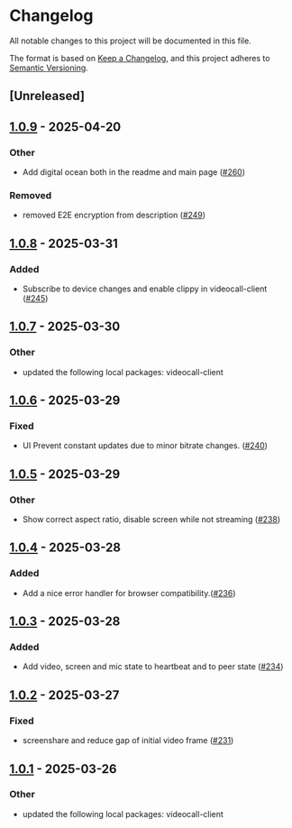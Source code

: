 # Changelog

All notable changes to this project will be documented in this file.

The format is based on [Keep a Changelog](https://keepachangelog.com/en/1.0.0/),
and this project adheres to [Semantic Versioning](https://semver.org/spec/v2.0.0.html).

## [Unreleased]

## [1.0.9](https://github.com/security-union/videocall-rs/compare/videocall-ui-v1.0.8...videocall-ui-v1.0.9) - 2025-04-20

### Other

- Add digital ocean both in the readme and main page ([#260](https://github.com/security-union/videocall-rs/pull/260))

### Removed

- removed E2E encryption from description ([#249](https://github.com/security-union/videocall-rs/pull/249))

## [1.0.8](https://github.com/security-union/videocall-rs/compare/videocall-ui-v1.0.7...videocall-ui-v1.0.8) - 2025-03-31

### Added

- Subscribe to device changes and enable clippy in videocall-client ([#245](https://github.com/security-union/videocall-rs/pull/245))

## [1.0.7](https://github.com/security-union/videocall-rs/compare/videocall-ui-v1.0.6...videocall-ui-v1.0.7) - 2025-03-30

### Other

- updated the following local packages: videocall-client

## [1.0.6](https://github.com/security-union/videocall-rs/compare/videocall-ui-v1.0.5...videocall-ui-v1.0.6) - 2025-03-29

### Fixed

- UI Prevent constant updates due to minor bitrate changes. ([#240](https://github.com/security-union/videocall-rs/pull/240))

## [1.0.5](https://github.com/security-union/videocall-rs/compare/videocall-ui-v1.0.4...videocall-ui-v1.0.5) - 2025-03-29

### Other

- Show correct aspect ratio, disable screen while not streaming ([#238](https://github.com/security-union/videocall-rs/pull/238))

## [1.0.4](https://github.com/security-union/videocall-rs/compare/videocall-ui-v1.0.3...videocall-ui-v1.0.4) - 2025-03-28

### Added

- Add a nice error handler for browser compatibility.([#236](https://github.com/security-union/videocall-rs/pull/236))

## [1.0.3](https://github.com/security-union/videocall-rs/compare/videocall-ui-v1.0.2...videocall-ui-v1.0.3) - 2025-03-28

### Added

- Add video, screen and mic state to heartbeat and to peer state ([#234](https://github.com/security-union/videocall-rs/pull/234))

## [1.0.2](https://github.com/security-union/videocall-rs/compare/videocall-ui-v1.0.1...videocall-ui-v1.0.2) - 2025-03-27

### Fixed

- screenshare and reduce gap of initial video frame ([#231](https://github.com/security-union/videocall-rs/pull/231))

## [1.0.1](https://github.com/security-union/videocall-rs/compare/videocall-ui-v1.0.0...videocall-ui-v1.0.1) - 2025-03-26

### Other

- updated the following local packages: videocall-client
